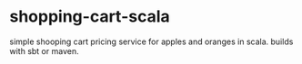 # shopping-cart-scala
simple shooping cart pricing service for apples and oranges in scala. builds with sbt or maven.

